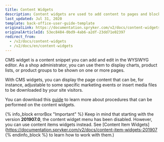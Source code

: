 ```yaml
---
title: Content Widgets
description: Content widgets are used to add content to pages and blocks in the Back Office.
last_updated: Jul 31, 2020
template: back-office-user-guide-template
originalLink: https://documentation.spryker.com/v2/docs/content-widgets
originalArticleId: 53ec8484-0bd9-4ab6-a2df-23dd71e02397
redirect_from:
  - /v2/docs/content-widgets
  - /v2/docs/en/content-widgets
---
```


CMS widget is a content snippet you can add and edit in the WYSIWYG editor. As a shop administrator, you can use them to display charts, product lists, or product groups to be shown on one or more pages. 

With CMS widgets, you can display the page content that can be, for instance, adjustable to some specific marketing events or insert media files to be downloaded by your site visitors.

You can download this [guide](https://cdn.document360.io/9fafa0d5-d76f-40c5-8b02-ab9515d3e879/Images/Documentation/cms_content_widgets.pdf) to learn more about procedures that can be performed on the content widgets. 

{% info_block errorBox "Important" %}
Keep in mind that starting with the version **201907.0**, the content widget menu has been disabled. However, you can use content items widgets instead. See [Content Item Widgets](https://documentation.spryker.com/v2/docs/content-item-widgets-201907
{% endinfo_block %} to learn how to work with them.)
